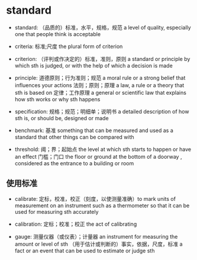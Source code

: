 # standard

- standard: （品质的）标准，水平，规格，规范 a level of quality, especially one that people think is acceptable

- criteria: 标准;尺度 the plural form of criterion
- criterion: （评判或作决定的）标准，准则，原则 a standard or principle by which sth is judged, or with the help of which a decision is made

- principle: 道德原则；行为准则；规范 a moral rule or a strong belief that influences your actions 法则；原则；原理 a law, a rule or a theory that sth is based on
定律；工作原理 a general or scientific law that explains how sth works or why sth happens

- specification: 规格；规范；明细单；说明书 a detailed description of how sth is, or should be, designed or made

- benchmark: 基准 something that can be measured and used as a standard that other things can be compared with

- threshold: 阈；界；起始点 the level at which sth starts to happen or have an effect 门槛；门口 the floor or ground at the bottom of a doorway , considered as the entrance to a building or room



## 使用标准

- calibrate: 定标，校准，校正（刻度，以使测量准确）to mark units of measurement on an instrument such as a thermometer so that it can be used for measuring sth accurately
- calibration: 定标；校准；校正 the act of calibrating

- gauge: 测量仪器（或仪表）；计量器 an instrument for measuring the amount or level of sth （用于估计或判断的）事实，依据，尺度，标准 a fact or an event that can be used to estimate or judge sth
